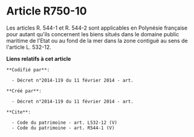 # Article R750-10

Les articles R. 544-1 et R. 544-2 sont applicables en Polynésie française pour autant qu'ils concernent les biens situés dans
le domaine public maritime de l'Etat ou au fond de la mer dans la zone contiguë au sens de l'article L. 532-12.

**Liens relatifs à cet article**

	**Codifié par**:

	  - Décret n°2014-119 du 11 février 2014 - art.

	**Créé par**:

	  - Décret n°2014-119 du 11 février 2014 - art.

	**Cite**:

	  - Code du patrimoine - art. L532-12 (V)
	  - Code du patrimoine - art. R544-1 (V)
